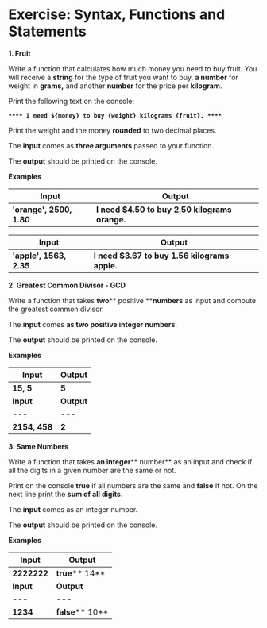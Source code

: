 # Exercise: Syntax, Functions and Statements

**1. Fruit**

Write a function that calculates how much money you need to buy fruit. You will receive a **string** for the type of fruit you want to buy, **a number** for weight in **grams,** and another **number** for the price per **kilogram**.

Print the following text on the console:

**`**** I need ${money} to buy {weight} kilograms {fruit}. ****`**

Print the weight and the money **rounded** to two decimal places.

The **input** comes as **three arguments** passed to your function.

The **output** should be printed on the console.

**Examples**

| **Input** | **Output** |
| --- | --- |
| **'orange', 2500, 1.80** | **I need $4.50 to buy 2.50 kilograms orange.** |

| **Input** | **Output** |
| --- | --- |
| **'apple', 1563, 2.35** | **I need $3.67 to buy 1.56 kilograms apple.** |


**2. Greatest Common Divisor - GCD**

Write a function that takes **two**** positive ****numbers** as input and compute the greatest common divisor.

The **input** comes **as two positive integer numbers**.

The **output** should be printed on the console.

**Examples**

| **Input** | **Output** |
| --- | --- |
| **15, 5** | **5** |
| **Input** | **Output** |
| --- | --- |
| **2154, 458** | **2** |


**3. Same Numbers**

Write a function that takes **an integer**** number** as an input and check if all the digits in a given number are the same or not.

Print on the console **true** if all numbers are the same and **false** if not. On the next line print the **sum of all digits.**

The **input** comes as an integer number.

The **output** should be printed on the console.

**Examples**

| **Input** | **Output** |
| --- | --- |
| **2222222** | **true**** 14** |
| **Input** | **Output** |
| --- | --- |
| **1234** | **false**** 10** |

